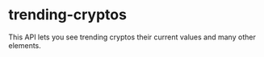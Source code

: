 # trending-cryptos
This API lets you see trending cryptos their current values and many other elements.
